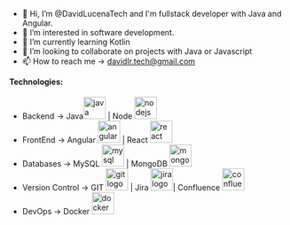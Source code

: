 - 👋 Hi, I’m @DavidLucenaTech and I'm fullstack developer with Java and Angular.
- 👀 I’m interested in software development.
- 🌱 I’m currently learning Kotlin
- 💞️ I’m looking to collaborate on projects with Java or Javascript
- 📫 How to reach me -> davidlr.tech@gmail.com

**Technologies:**
  - Backend -> Java<img src="https://cdn.jsdelivr.net/gh/devicons/devicon/icons/java/java-original.svg" height="40" alt="java logo" style="margin-top:5px;"/> | Node <img src="https://cdn.jsdelivr.net/gh/devicons/devicon/icons/nodejs/nodejs-original.svg" height="40" alt="nodejs logo" style="margin-top:5px;"/>
  - FrontEnd -> Angular <img src="https://cdn.jsdelivr.net/gh/devicons/devicon/icons/angularjs/angularjs-original.svg" height="40" alt="angularjs logo"/> | React <img src="https://cdn.jsdelivr.net/gh/devicons/devicon/icons/react/react-original.svg" height="40" alt="react logo"  />
  - Databases -> MySQL <img src="https://cdn.jsdelivr.net/gh/devicons/devicon/icons/mysql/mysql-original.svg" height="40" alt="mysql logo"/> | MongoDB <img src="https://cdn.jsdelivr.net/gh/devicons/devicon/icons/mongodb/mongodb-original.svg" height="40" alt="mongodb logo"/>
  - Version Control -> GIT <img src="https://cdn.jsdelivr.net/gh/devicons/devicon/icons/git/git-original.svg" height="40" alt="git logo"/> | Jira <img src="https://cdn.jsdelivr.net/gh/devicons/devicon/icons/jira/jira-original.svg" height="40" alt="jira logo"/>| Confluence <img src="https://cdn.jsdelivr.net/gh/devicons/devicon/icons/confluence/confluence-original.svg" height="40" alt="confluence logo"/>
  - DevOps -> Docker <img src="https://cdn.jsdelivr.net/gh/devicons/devicon/icons/docker/docker-original.svg" height="40" alt="docker logo"/>
<!---
DavidLucenaTech/DavidLucenaTech is a ✨ special ✨ repository because its `README.md` (this file) appears on your GitHub profile.
You can click the Preview link to take a look at your changes.
--->
